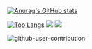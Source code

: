 <!--### Hi there 👋-->

[![Anurag's GitHub stats](https://github-readme-stats.vercel.app/api?username=A-Ishibashi-2001&count_private=true&show_icons=true&theme=tokyonight)](https://github.com/anuraghazra/github-readme-stats)
<!--[![Top Langs](https://github-readme-stats.vercel.app/api/top-langs/?username=A-Ishibashi-2001&layout=compact&count_private=true)](https://github.com/anuraghazra/github-readme-stats)-->
[![Top Langs](https://github-readme-stats.vercel.app/api/top-langs/?username=A-Ishibashi-2001&theme=tokyonight)](https://github.com/anuraghazra/github-readme-stats)
![](http://github-profile-summary-cards.vercel.app/api/cards/most-commit-language?username=A-Ishibashi-2001&theme=github_dark)
![](http://github-profile-summary-cards.vercel.app/api/cards/productive-time?username=A-Ishibashi-2001&theme=github_dark&utcOffset=8)

<!--
**A-Ishibashi-2001/A-Ishibashi-2001** is a ✨ _special_ ✨ repository because its `README.md` (this file) appears on your GitHub profile.

Here are some ideas to get you started:

- 🔭 I’m currently working on ...
- 🌱 I’m currently learning ...
- 👯 I’m looking to collaborate on ...
- 🤔 I’m looking for help with ...
- 💬 Ask me about ...
- 📫 How to reach me: ...
- 😄 Pronouns: ...
- ⚡ Fun fact: ...
-->

![github-user-contribution](https://user-images.githubusercontent.com/89733374/214990671-c8bbab96-fe29-4cf2-b3f9-815c6bb5a21f.svg)
